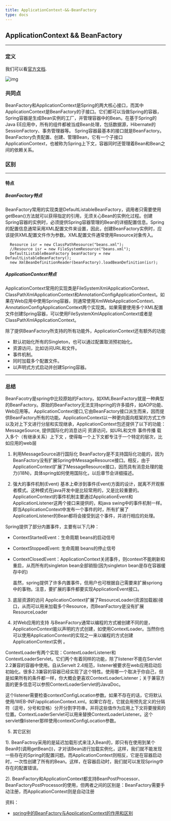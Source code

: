 ```yaml
---
title: ApplicationContext-&&-BeanFactory
type: docs
---
```


## ApplicationContext && BeanFactory
---
### 定义
我们可以看[官方文档][2].

![img][1]
### 共同点
BeanFactory和ApplicationContext是Spring的两大核心接口，而其中ApplicationContext是BeanFactory的子接口。它们都可以当做Spring的容器，Spring容器是生成Bean实例的工厂，并管理容器中的Bean。在基于Spring的Java EE应用中，所有的组件都被当成Bean处理，包括数据源，Hibernate的SessionFactory、事务管理器等。
Spring容器最基本的接口就是BeanFactory。BeanFactory负责配置、创建、管理Bean，它有一个子接口ApplicationContext，也被称为Spring上下文，容器同时还管理着Bean和Bean之间的依赖关系。


### 区别
---
#### 特点

##### BeanFactory特点
BeanFactory常用的实现类是DefaultListableBeanFactory，调用者只需要使用getBean()方法就可以获得指定的引用，无须关心Bean的实例化过程。创建Spring容器的实例时，必须提供Spring容器管理的Bean的详细配置信息。Spring的配置信息通常采用XML配置文件来设置，因此，创建BeanFactory实例时，应该提供XML配置文件作为参数。XML配置文件通常使用Resource对象传入。

```
  Resource isr = new ClassPathResource("beans.xml");
  //Resource isr = new FileSystemResource("beans.xml");
  DefaultListableBeanFactory beanFactory = new DefaultListableBeanFactory();
  new XmlBeanDefinitionReader(beanFactory).loadBeanDefinition(isr);
```
##### ApplicationContext特点
ApplicationContext常用的实现类是FileSystemXmlApplicationContext、ClassPathXmlApplicationContext和AnnotationConfigApplicationContext。如果在Web应用中使用Spring容器，则通常使用XmlWebApplicationContext、AnnotationConfigApplicationContext两个实现类。如果需要使用多个XML配置文件创建Spring容器，可以使用FileSystemXmlApplicationContext或者是ClassPathXmlApplicationContext。

除了提供BeanFactory所支持的所有功能外，ApplicationContext还有额外的功能
- 默认初始化所有的Singleton，也可以通过配置取消预初始化。
- 资源访问，比如访问URL和文件。
- 事件机制。
- 同时加载多个配置文件。
- 以声明式方式启动并创建Spring容器。

---

### 总结
BeanFacotry是spring中比较原始的Factory。如XMLBeanFactory就是一种典型的BeanFactory。原始的BeanFactory无法支持spring的许多插件，如AOP功能、Web应用等。
ApplicationContext接口,它由BeanFactory接口派生而来，因而提供BeanFactory所有的功能。ApplicationContext以一种更向面向框架的方式工作以及对上下文进行分层和实现继承，ApplicationContext包还提供了以下的功能：
MessageSource, 提供国际化的消息访问
资源访问，如URL和文件
事件传播
载入多个（有继承关系）上下文 ，使得每一个上下文都专注于一个特定的层次，比如应用的web层

1. 利用MessageSource进行国际化
  BeanFactory是不支持国际化功能的，因为BeanFactory没有扩展Spring中MessageResource接口。相反，由于ApplicationContext扩展了MessageResource接口，因而具有消息处理的能力(i18N)，具体spring如何使用国际化，以后章节会详细描述。

2. 强大的事件机制(Event)
  基本上牵涉到事件(Event)方面的设计，就离不开观察者模式。这种模式在java开发中是比较常用的，又是比较重要的。
  ApplicationContext的事件机制主要通过ApplicationEvent和ApplicationListener这两个接口来提供的，和java swing中的事件机制一样。即当ApplicationContext中发布一个事件的时，所有扩展了ApplicationListener的Bean都将会接受到这个事件，并进行相应的处理。

  Spring提供了部分内置事件，主要有以下几种：

* ContextStartedEvent：生命周期 beans的启动信号
* ContextStoppedEvent: 生命周期 beans的停止信号
* ContextClosedEvent：ApplicationContext关闭事件，则context不能刷新和重启，从而所有的singleton bean全部销毁(因为singleton bean是存在容器缓存中的)

  虽然，spring提供了许多内置事件，但用户也可根据自己需要来扩展spriong中的事物。注意，要扩展的事件都要实现ApplicationEvent接口。

3. 底层资源的访问
ApplicationContext扩展了ResourceLoader(资源加载器)接口，从而可以用来加载多个Resource，而BeanFactory是没有扩展ResourceLoader

4. 对Web应用的支持
与BeanFactory通常以编程的方式被创建不同的是，ApplicationContext能以声明的方式创建，如使用ContextLoader。当然你也可以使用ApplicationContext的实现之一来以编程的方式创建ApplicationContext实例 。

ContextLoader有两个实现：ContextLoaderListener和ContextLoaderServlet。它们两个有着同样的功能，除了listener不能在Servlet 2.2兼容的容器中使用。自从Servelt 2.4规范，listener被要求在web应用启动后初始化。很多2.3兼容的容器已经实现了这个特性。使用哪一个取决于你自己，但是如果所有的条件都一样，你大概会更喜欢ContextLoaderListener；关于兼容方面的更多信息可以参照ContextLoaderServlet的JavaDoc。

  这个listener需要检查contextConfigLocation参数。如果不存在的话，它将默认使用/WEB-INF/applicationContext.xml。如果它存在，它就会用预先定义的分隔符（逗号，分号和空格）分开分割字符串，并将这些值作为应用上下文将要搜索的位置。ContextLoaderServlet可以用来替换ContextLoaderListener。这个servlet像listener那样使用contextConfigLocation参数。


5. 其它区别

1). BeanFactroy采用的是延迟加载形式来注入Bean的，即只有在使用到某个Bean时(调用getBean())，才对该Bean进行加载实例化，这样，我们就不能发现一些存在的Spring的配置问题。而ApplicationContext则相反，它是在容器启动时，一次性创建了所有的Bean。这样，在容器启动时，我们就可以发现Spring中存在的配置错误。

2). BeanFactory和ApplicationContext都支持BeanPostProcessor、BeanFactoryPostProcessor的使用，但两者之间的区别是：BeanFactory需要手动注册，而ApplicationContext则是自动注册




资料：
- [spring中的BeanFactory与ApplicationContext的作用和区别][3]







[1]:https://pic3.zhimg.com/80/v2-1006341abadfd3466b5b4587f349ab27_hd.jpg


[2]:https://docs.spring.io/spring/docs/5.0.6.BUILD-SNAPSHOT/spring-framework-reference/core.html#beans-beanfactory
[3]:https://blog.csdn.net/u011202334/article/details/51509235
